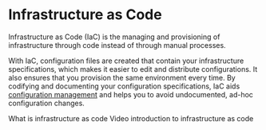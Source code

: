 # Infrastructure as Code

Infrastructure as Code (IaC) is the managing and provisioning of infrastructure through code instead of through manual processes.

With IaC, configuration files are created that contain your infrastructure specifications, which makes it easier to edit and distribute configurations. It also ensures that you provision the same environment every time. By codifying and documenting your configuration specifications, IaC aids [configuration management](https://www.redhat.com/en/topics/automation/what-is-configuration-management) and helps you to avoid undocumented, ad-hoc configuration changes.

<BadgeLink colorScheme='yellow' badgeText='Read' href='(https://www.redhat.com/en/topics/automation/what-is-infrastructure-as-code-iac'>What is infrastructure as code</BadgeLink>
<BadgeLink badgeText='Watch' href='https://www.youtube.com/watch?v=zWw2wuiKd5o'>Video introduction to infrastructure as code</BadgeLink>
